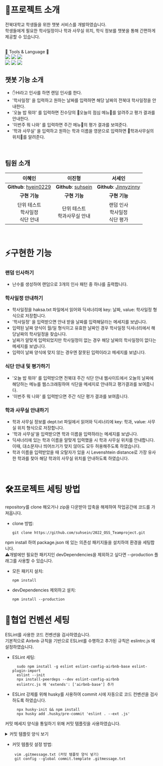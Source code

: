# 📕프로젝트 소개
전북대학교 학생들을 위한 챗봇 서비스를 개발하였습니다.<br>
학생들에게 필요한 학사일정이나 학과 사무실 위치, 학식 정보를 챗봇을 통해 간편하게 제공할 수 있습니다.<br>
<br>

📌 Tools & Language 📌<br>
<img src="https://img.shields.io/badge/JavaScript-F7DF1E?style=flat&logo=JavaScript&logoColor=white"/>
<img src="https://img.shields.io/badge/Node.js-339933?style=flat&logo=Node.js&logoColor=white"/>
<img src="https://img.shields.io/badge/Visual Studio Code-007ACC?style=flat&logo=Visual Studio Code&logoColor=white"/>
<br>
<img src="https://img.shields.io/badge/GitHub-181717?style=flat&logo=GitHub&logoColor=white"/>
<img src="https://img.shields.io/badge/ESLint-4B32C3?style=flat&logo=ESLint&logoColor=white"/> 
<img src="https://img.shields.io/badge/GitHub Actions-2088FF?style=flat&logo=GitHub Actions&logoColor=white"/>


## 챗봇 기능 소개
- ✋Hi라고 인사를 하면 랜덤 인사를 한다.<br>
- '학사일정' 을 입력하고 원하는 날짜를 입력하면 해당 날짜의 전북대 학사일정을 안내한다. <br>
- '오늘 밥 뭐야' 를 입력하면 진수당의 🍴오늘의 점심 메뉴🥄를 알려주고 평가 결과를 안내한다.<br>
- '이번주 뭐 나와' 를 입력하면 주간 메뉴🥄의 평가 결과를 보여준다.<br>
- '학과 사무실' 을 입력하고 원하는 학과 이름을 영문으로 입력하면 📣학과사무실의 위치📣를 알려준다.<br>
<br>

## 팀원 소개

| **이혜인** | **이진형** | **서세인** |
|:-----:|:-----:|:-----: |
 **Github**: [hyein0229](https://github.com/hyein0229) | **Github**: [suhsein](https://github.com/suhsein) | **Github**: [Jinnyzinny](https://github.com/Jinnyzinny) |
| **구현 기능** | **구현 기능** | **구현 기능** | 
|  단위 테스트 <br> 학사일정 <br> 식단 안내 |  단위 테스트 <br> 학과사무실 안내 <br> |  랜덤 인사 <br> 학사일정 <br> 식단 평가  |
<br>

# ⚡구현한 기능
### 랜덤 인사하기
- 난수를 생성하여 랜덤으로 3개의 인사 패턴 중 하나를 출력합니다.

### 학사일정 안내하기
- 학사일정을 haksa.txt 파일에서 읽어와 딕셔너리에 key: 날짜, value: 학사일정 형식으로 저장합니다.
- '학사일정' 을 입력받으면 안내 받을 날짜를 입력해달라는 메세지를 보냅니다.
- 입력된 날짜 양식이 월/일 형식이고 유효한 날짜인 경우 학사일정 딕셔너리에서 해당날짜의 학사일정을 찾습니다.
- 날짜가 알맞게 입력되었지만 학사일정이 없는 경우 해당 날짜의 학사일정이 없다는 메세지를 보냅니다.
- 입력이 날짜 양식에 맞지 않는 경우엔 잘못된 입력이라고 메세지를 보냅니다.

### 식단 안내 및 평가하기
- '오늘 밥 뭐야' 를 입력받으면 전북대 주간 식단 안내 웹사이트에서 오늘의 날짜에 해당하는 메뉴를 웹스크래핑하여 식단을 메세지로 안내하고 평가결과를 보여줍니다.
- '이번주 뭐 나와' 를 입력받으면 주간 식단 평가 결과를 보여줍니다.

### 학과 사무실 안내하기
- 학과 사무실 정보를 dept.txt 파일에서 읽어와 딕셔너리에 key: 학과, value: 사무실 위치 형식으로 저장합니다.
- '학과 사무실'을 입력받으면 학과 이름을 입력하라는 메세지를 보냅니다.
- 딕셔너리에 있는 학과 이름을 알맞게 입력했을 시 학과 사무실 위치를 안내합니다. 이때, 대소문자나 띄어쓰기가 맞지 않아도 모두 허용해주도록 하였습니다.
- 학과 이름을 입력받았을 때 오탈자가 있을 시 Levenshtein distance로 가장 유사한 학과를 찾아 해당 학과의 사무실 위치를 안내하도록 하였습니다.
<br>


# 🛠프로젝트 세팅 방법
repository를 clone 해오거나 zip을 다운받아 압축을 해제하여 작업공간에 코드를 가져옵니다.<br>
- clone 방법:

      git clone https://github.com/suhsein/2022_OSS_Teamproject.git
    
npm install 하여 package.json 에 있는 의존성 패키지들을 설치하여 환경을 세팅합니다.<br>
⚠️개발에만 필요한 패키지인 devDependencies을 제외하고 싶다면 --production 플래그를 사용할 수 있습니다.
- 모든 패키지 설치:

      npm install 

- devDependencies 제외하고 설치:

      npm install --production    
      
# 👬협업 컨벤션 세팅
ESLint를 사용한 코드 컨벤션을 검사하였습니다.<br>
기본적으로 Airbnb 규칙을 기반으로 ESLint를 수행하고 추가된 규칙은 eslintrc.js 에 설정하였습니다.
- ESLint 세팅:

        sudo npm install -g eslint eslint-config-airbnb-base eslint-plugin-import
        eslint --init
        npx install-peerdeps --dev eslint-config-airbnb
        eslintrc.js 에 'extends': ['airbnb-base'] 추가
        
- ESLint 강제를 위해 husky를 사용하여 commit 시에 자동으로 코드 컨벤션을 검사하도록 하였습니다.
      
        npx husky-init && npm install
        npx husky add .husky/pre-commit 'eslint . --ext .js'
      
        
커밋 메세지 양식을 통일하기 위해 커밋 템플릿을 사용하였습니다.
<details>
    <summary>커밋 템플릿 양식 보기</summary>
      
      ################
      # <타입> : <제목> 의 형식으로 제목을 아래 공백줄에 작성
      # 제목은 50자 이내 / 변경사항이 "무엇"인지 명확히 작성
      # 예) feat : 로그인 기능 추가

      # 바로 아래 공백은 지우지 마세요 (제목과 본문의 분리를 위함)

      ################
      # 본문(구체적인 내용)을 아랫줄에 작성
      # 여러 줄의 메시지를 작성할 땐 "-"로 구분 (한 줄은 72자 이내)

      ################
      # 꼬릿말(footer)을 아랫줄에 작성 (현재 커밋과 관련된 이슈 번호 추가 등)
      # 예) Close #7

      ################
      # feat : 새로운 기능 추가
      # fix : 버그 수정
      # docs : 문서 수정
      # test : 테스트 코드 추가
      # refact : 코드 리팩토링
      # style : 코드 의미에 영향을 주지 않는 변경사항
      # chore : 빌드 부분 혹은 패키지 매니저 수정사항
      ################

</details>
      
- 커밋 템플릿 설정 방법:
      
       vim .gitmessage.txt (커밋 템플릿 양식 넣기)
       git config --global commit.template .gitmessage.txt



     

